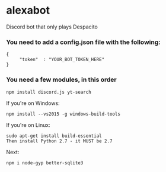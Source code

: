# alexabot
Discord bot that only plays Despacito


### You need to add a config.json file with the following:

```
{  
     "token"  : "YOUR_BOT_TOKEN_HERE"
}
```

### You need a few modules, in this order

```
npm install discord.js yt-search
```
If you're on Windows:
```
npm install --vs2015 -g windows-build-tools
```
If you're on Linux:
```
sudo apt-get install build-essential
Then install Python 2.7 - it MUST be 2.7
```
Next:
```
npm i node-gyp better-sqlite3
```
